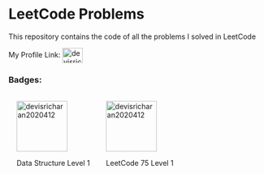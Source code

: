# LeetCode Problems
This repository contains the code of all the problems I solved in LeetCode

My Profile Link: <a href="https://www.leetcode.com/devisri-charan" target="blank"><img align="center" src="https://raw.githubusercontent.com/rahuldkjain/github-profile-readme-generator/master/src/images/icons/Social/leet-code.svg" alt="devisricharan2020412" height="30" width="40" /></a>

### Badges:

<div style="display: flex; align-items: flex-start;">
    <div style="display: inline-block;padding:1rem; text-align="center">
        <a href="https://www.leetcode.com/devisricharan2020412" target="blank"><img align="center" src="https://user-images.githubusercontent.com/88871184/182921617-83d114a6-48bf-4aa6-b180-c7706f97598a.png" alt="devisricharan2020412" height="100" width="100" /></a>
        <p>Data Structure Level 1</p>
    </div>
    <div style="display: inline-block;padding:1rem; text-align="center">
        <a href="https://www.leetcode.com/devisricharan2020412" target="blank"><img align="center" src="https://user-images.githubusercontent.com/88871184/183263799-3a9dcd87-db33-4404-966c-c3e1802d54f1.png" alt="devisricharan2020412" height="100" width="100" /></a>
        <p>LeetCode 75 Level 1</p>
    </div>
</div>
